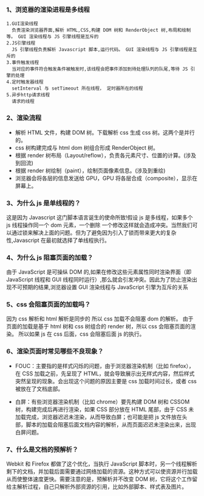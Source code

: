 ### 1、浏览器的渲染进程是多线程

    1.GUI渲染线程
      负责渲染浏览器界面,解析 HTML,CSS,构建 DOM 树和 RenderObject 树,布局和绘制等。 GUI 渲染线程与 JS 引擎线程是互斥的
    2.JS引擎线程
      JS 引擎线程负责解析 Javascript 脚本,运行代码。 GUI 渲染线程与 JS 引擎线程是互斥的
    3.事件触发线程
      当对应的事件符合触发条件被触发时,该线程会把事件添加到待处理队列的队尾,等待 JS 引擎的处理
    4.定时触发器线程
      setInterval 与 setTimeout 所在线程， 定时器所在的线程
    5.异步http请求线程
      请求的线程

### 2、渲染流程

- 解析 HTML 文件，构建 DOM 树。下载解析 css 生成 css 树。这两个是并行的。
- css 树构建完成与 html dom 树组合形成 RenderObject 树。
- 根据 render 树布局（Layout/reflow），负责各元素尺寸、位置的计算。(涉及到回流)
- 根据 render 树绘制（paint），绘制页面像素信息。(涉及到重绘)
- 浏览器会将各层的信息发送给 GPU，GPU 将各层合成（composite），显示在屏幕上。

### 3、为什么 js 是单线程的？

这是因为 Javascript 这门脚本语言诞生的使命所致!假设 js 是多线程，如果多个 js 线程操作同一个 dom 元素，一个删除 一个修改这样就会造成冲突。当然我们可以通过锁来解决上面的问题。但为了避免因为引入了锁而带来更大的复杂性,Javascript 在最初就选择了单线程执行。

### 4、为什么 js 阻塞页面的加载？

由于 JavaScript 是可操纵 DOM 的,如果在修改这些元素属性同时渲染界面（即 JavaScript 线程和 GUI 线程同时运行）,那么就会引发冲突。因此为了防止渲染出现不可预期的结果,浏览器设置 GUI 渲染线程与 JavaScript 引擎为互斥的关系

### 5、css 会阻塞页面的加载吗？

因为 css 解析和 html 解析是同步的 所以 css 加载不会阻塞 dom 的解析。
由于页面的加载是基于 html 树和 css 树组合的 render 树，所以 css 会阻塞页面的渲染。
所以如果 js 在 css 后面，css 会阻塞后面 js 的执行。

### 6、渲染页面时常见哪些不良现象？

- FOUC：主要指的是样式闪烁的问题，由于浏览器渲染机制（比如 firefox），在 CSS 加载之前，先呈现了 HTML，就会导致展示出无样式内容，然后样式突然呈现的现象。会出现这个问题的原因主要是 css 加载时间过长，或者 css 被放在了文档底部。

- 白屏：有些浏览器渲染机制（比如 chrome）要先构建 DOM 树和 CSSOM 树，构建完成后再进行渲染，如果 CSS 部分放在 HTML 尾部，由于 CSS 未加载完成，浏览器迟迟未渲染，从而导致白屏；也可能是把 js 文件放在头部，脚本的加载会阻塞后面文档内容的解析，从而页面迟迟未渲染出来，出现白屏问题。

### 7、什么是文档的预解析？

Webkit 和 Firefox 都做了这个优化，当执行 JavaScript 脚本时，另一个线程解析剩下的文档，并加载后面需要通过网络加载的资源。这种方式可以使资源并行加载从而使整体速度更快。需要注意的是，预解析并不改变 DOM 树，它将这个工作留给主解析过程，自己只解析外部资源的引用，比如外部脚本、样式表及图片。
